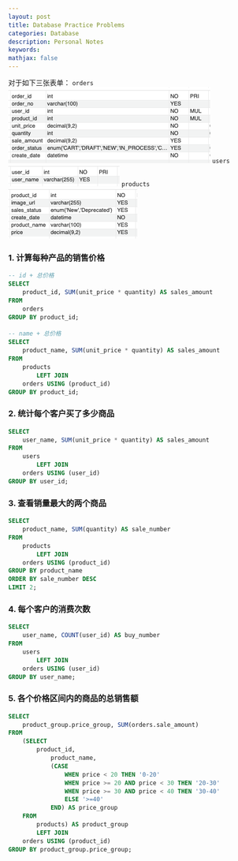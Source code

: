 ```yaml
---
layout: post
title: Database Practice Problems
categories: Database
description: Personal Notes
keywords: 
mathjax: false
---
```


对于如下三张表单：
`orders`
<img src="/images/2021-12/Screenshot 2021-12-17 at 11.16.29 AM.png" zoom="100%">
`users`
<img src="/images/2021-12/Screenshot 2021-12-17 at 11.16.54 AM.png" zoom="100%">
`products`
<img src="/images/2021-12/Screenshot 2021-12-17 at 11.17.08 AM.png" zoom="100%">

### 1. 计算每种产品的销售价格
```sql
-- id + 总价格
SELECT 
    product_id, SUM(unit_price * quantity) AS sales_amount
FROM
    orders
GROUP BY product_id;

-- name + 总价格
SELECT 
    product_name, SUM(unit_price * quantity) AS sales_amount
FROM
    products
        LEFT JOIN
    orders USING (product_id)
GROUP BY product_id;
```

### 2. 统计每个客户买了多少商品
```sql
SELECT 
    user_name, SUM(unit_price * quantity) AS sales_amount
FROM
    users
        LEFT JOIN
    orders USING (user_id)
GROUP BY user_id;
```

### 3. 查看销量最大的两个商品
```sql
SELECT 
    product_name, SUM(quantity) AS sale_number
FROM
    products
        LEFT JOIN
    orders USING (product_id)
GROUP BY product_name
ORDER BY sale_number DESC
LIMIT 2;
```

### 4. 每个客户的消费次数
```sql
SELECT 
    user_name, COUNT(user_id) AS buy_number
FROM
    users
        LEFT JOIN
    orders USING (user_id)
GROUP BY user_name;
```

### 5. 各个价格区间内的商品的总销售额
```sql
SELECT 
    product_group.price_group, SUM(orders.sale_amount)
FROM
    (SELECT 
        product_id,
            product_name,
            (CASE
                WHEN price < 20 THEN '0-20'
                WHEN price >= 20 AND price < 30 THEN '20-30'
                WHEN price >= 30 AND price < 40 THEN '30-40'
                ELSE '>=40'
            END) AS price_group
    FROM
        products) AS product_group
        LEFT JOIN
    orders USING (product_id)
GROUP BY product_group.price_group;
```